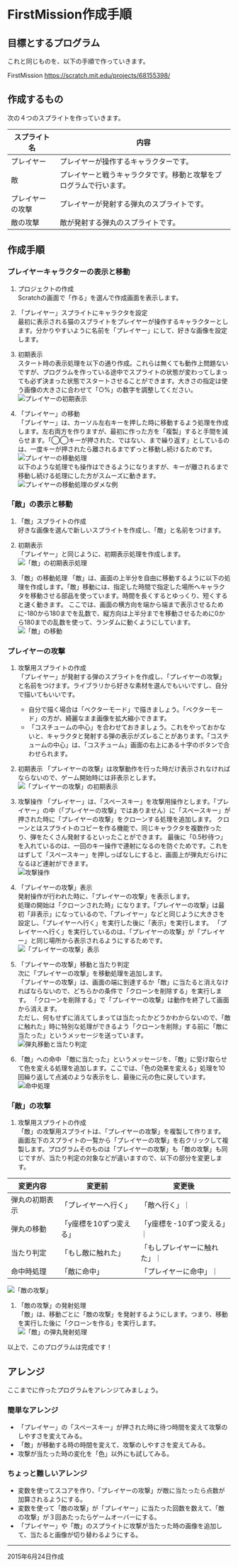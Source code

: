 # FirstMission作成手順

## 目標とするプログラム
これと同じものを、以下の手順で作っていきます。

FirstMission
https://scratch.mit.edu/projects/68155398/

## 作成するもの
次の４つのスプライトを作っていきます。

|スプライト名|内容|
|---|---|
|プレイヤー|プレイヤーが操作するキャラクターです。|
|敵|プレイヤーと戦うキャラクタです。移動と攻撃をプログラムで行います。|
|プレイヤーの攻撃|プレイヤーが発射する弾丸のスプライトです。|
|敵の攻撃|敵が発射する弾丸のスプライトです。|

## 作成手順
### プレイヤーキャラクターの表示と移動

1. プロジェクトの作成  
Scratchの画面で「作る」を選んで作成画面を表示します。

1. 「プレイヤー」スプライトにキャラクタを設定  
最初に表示される猫のスプライトをプレイヤーが操作するキャラクターとします。分かりやすいように名前を「プレイヤー」にして、好きな画像を設定します。

1. 初期表示  
スタート時の表示処理を以下の通り作成。これらは無くても動作上問題ないですが、プログラムを作っている途中でスプライトの状態が変わってしまっても必ず決まった状態でスタートさせることができます。大きさの指定は使う画像の大きさに合わせて「○%」の数字を調整してください。  
![プレイヤーの初期表示](images/player01.png)

1. 「プレイヤー」の移動  
「プレイヤー」は、カーソル左右キーを押した時に移動するよう処理を作成します。左右両方を作りますが、最初に作った方を「複製」すると手間を減らせます。「◯◯キーが押された、ではない、まで繰り返す」としているのは、一度キーが押されたら離されるまでずっと移動し続けるためです。  
![プレイヤーの移動処理](images/player02.png)  
以下のような処理でも操作はできるようになりますが、キーが離されるまで移動し続ける処理にした方がスムーズに動きます。  
![プレイヤーの移動処理のダメな例](images/player03.png)

### 「敵」の表示と移動

1. 「敵」スプライトの作成  
好きな画像を選んで新しいスプライトを作成し、「敵」と名前をつけます。

1. 初期表示  
「プレイヤー」と同じように、初期表示処理を作成します。  
![「敵」の初期表示処理](images/enemy01.png)

1. 「敵」の移動処理
「敵」は、画面の上半分を自由に移動するように以下の処理を作成します。「敵」移動には、指定した時間で指定した場所へキャラクタを移動させる部品を使っています。時間を長くするとゆっくり、短くすると速く動きます。
ここでは、画面の横方向を端から端まで表示させるために-180から180までを乱数で、縦方向は上半分までを移動させるために0から180までの乱数を使って、ランダムに動くようにしています。  
![「敵」の移動](images/enemy02.png)

### プレイヤーの攻撃

1. 攻撃用スプライトの作成  
「プレイヤー」が発射する弾のスプライトを作成し、「プレイヤーの攻撃」と名前をつけます。ライブラリから好きな素材を選んでもいいですし、自分で描いてもいいです。
	- 自分で描く場合は「ベクターモード」で描きましょう。「ベクターモード」の方が、綺麗なまま画像を拡大縮小できます。
	- 「コスチュームの中心」を合わせておきましょう。これをやっておかないと、キャラクタと発射する弾の表示がズレることがあります。「コスチュームの中心」は、「コスチューム」画面の右上にある十字のボタンで合わせられます。

1. 初期表示
「プレイヤーの攻撃」は攻撃動作を行った時だけ表示されなければならないので、ゲーム開始時には非表示とします。  
![「プレイヤーの攻撃」の初期表示](images/player-attack01.png)

1. 攻撃操作
「プレイヤー」は、「スペースキー」を攻撃用操作とします。「プレイヤー」の中（「プレイヤーの攻撃」ではありません）に「スペースキー」が押された時に「プレイヤーの攻撃」をクローンする処理を追加します。
クローンとはスプライトのコピーを作る機能で、同じキャラクタを複数作ったり、弾をたくさん発射するといったことができます。
最後に「0.5秒待つ」を入れているのは、一回のキー操作で連射になるのを防ぐためです。これをはずして「スペースキー」を押しっぱなしにすると、画面上が弾丸だらけになるほど連射ができます。  
![攻撃操作](images/player-attack02.png)

1. 「プレイヤーの攻撃」表示  
発射操作が行われた時に、「プレイヤーの攻撃」を表示します。  
処理の開始は「クローンされた時」になります。「プレイヤーの攻撃」は最初「非表示」になっているので、「プレイヤー」などと同じように大きさを設定し、「プレイヤーへ行く」を実行した後に「表示」を実行します。
「プレイヤーへ行く」を実行しているのは、「プレイヤーの攻撃」が「プレイヤー」と同じ場所から表示されるようにするためです。  
![「プレイヤーの攻撃」表示](images/player-attack03.png)  

1. 「プレイヤーの攻撃」移動と当たり判定  
次に「プレイヤーの攻撃」を移動処理を追加します。  
「プレイヤーの攻撃」は、画面の端に到達するか「敵」に当たると消えなければならないので、どちらかの条件で「クローンを削除する」を実行します。
「クローンを削除する」で「プレイヤーの攻撃」は動作を終了して画面から消えます。  
ただし、何もせずに消えてしまっては当たったかどうかわからないので、「敵に触れた」時に特別な処理ができるよう「クローンを削除」する前に「敵に当たった」というメッセージを送っています。  
![弾丸移動と当たり判定](images/player-attack04.png)  

1. 「敵」への命中
「敵に当たった」というメッセージを、「敵」に受け取らせて色を変える処理を追加します。ここでは、「色の効果を変える」処理を10回繰り返して点滅のような表示をし、最後に元の色に戻しています。  
![命中処理](images/player-attack05.png)  

### 「敵」の攻撃

1. 攻撃用スプライトの作成  
「敵」の攻撃用スプライトは、「プレイヤーの攻撃」を複製して作ります。
画面左下のスプライトの一覧から「プレイヤーの攻撃」を右クリックして複製します。プログラムそのものは「プレイヤーの攻撃」も「敵の攻撃」も同じですが、当たり判定の対象などが違いますので、以下の部分を変更します。

|変更内容|変更前|変更後|
|---|---|---|
|弾丸の初期表示|「プレイヤーへ行く」|「敵へ行く」｜
|弾丸の移動|「y座標を10ずつ変える」|「y座標を-10ずつ変える」｜
|当たり判定|「もし敵に触れた」|「もしプレイヤーに触れた」｜
|命中時処理|「敵に命中」|「プレイヤーに命中」｜

![「敵の攻撃」](images/enemy-attack01.png)  
1. 「敵の攻撃」の発射処理  
「敵」は、移動ごとに「敵の攻撃」を発射するようにします。つまり、移動を実行した後に「クローンを作る」を実行します。  
![「敵」の弾丸発射処理](images/enemy-attack02.png)

以上で、このプログラムは完成です！

## アレンジ
ここまでに作ったプログラムをアレンジてみましょう。

### 簡単なアレンジ
- 「プレイヤー」の「スペースキー」が押された時に待つ時間を変えて攻撃のしやすさを変えてみる。
- 「敵」が移動する時の時間を変えて、攻撃のしやすさを変えてみる。
- 攻撃が当たった時の変化を「色」以外にも試してみる。

### ちょっと難しいアレンジ
- 変数を使ってスコアを作り、「プレイヤーの攻撃」が敵に当たったら点数が加算されるようにする。
- 変数を使って「敵の攻撃」が「プレイヤー」に当たった回数を数えて、「敵の攻撃」が３回あたったらゲームオーバーにする。
- 「プレイヤー」や「敵」のスプライトに攻撃が当たった時の画像を追加して、当たると画像が切り替わるようにする。

***
2015年6月24日作成



